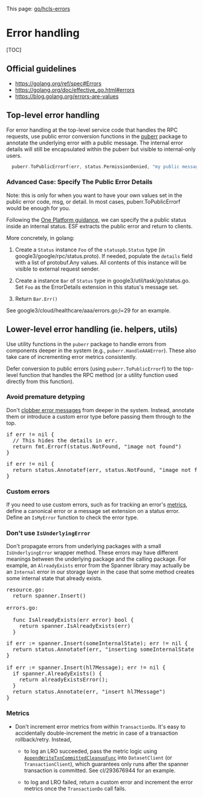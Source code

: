 This page: [go/hcls-errors](http://go/hcls-errors)

# Error handling

[TOC]

## Official guidelines

*   https://golang.org/ref/spec#Errors
*   https://golang.org/doc/effective_go.html#errors
*   https://blog.golang.org/errors-are-values

## Top-level error handling

For error handling at the top-level service code that handles the RPC requests,
use public error conversion functions in the
[puberr](https://cs.corp.google.com/piper///depot/google3/cloud/healthcare/util/public_errors.go)
package to annotate the underlying error with a public message. The internal
error details will still be encapsulated within the puberr but visible to
internal-only users.

```go
  puberr.ToPublicErrorf(err, status.PermissionDenied, "my public message")
```

<section class="zippy">

### Advanced Case: Specify The Public Error Details

Note: this is only for when you want to have your own values set in the public error code, msg,
  or detail. In most cases, puberr.ToPublicErrorf would be enough for you.

Following the
[One Platform guidance](http://go/api-errors#specifying-public-error-message),
we can specify the a public status inside an internal status. ESF extracts the
public error and return to clients.

More concretely, in golang:

1.  Create a `Status` instance `Foo` of the `statuspb.Status` type (in
    google3/google/rpc/status.proto). If needed, populate the `details` field
    with a list of protobuf.Any values. All contents of this instance will be
    visible to external request sender.

1.  Create a instance `Bar` of `Status` type in google3/util/task/go/status.go.
    Set `Foo` as the ErrorDetails extension in this status's message set.

1.  Return `Bar.Err()`

See google3/cloud/healthcare/aaa/errors.go;l=29 for an example.

</section>

## Lower-level error handling (ie. helpers, utils)

Use utility functions in the `puberr` package to handle errors from components
deeper in the system (e.g., `puberr.HandleAAAError`). These also take care of
incrementing error metrics consistently.

Defer conversion to public errors (using `puberr.ToPublicErrorf`) to the
top-level function that handles the RPC method (or a utility function used
directly from this function).

### Avoid premature detyping

Don't
[clobber error messages](/net/goa/g3doc/guides/code_review_comments.md#error-detyping)
from deeper in the system. Instead, annotate them or introduce a custom error
type before passing them through to the top.

<pre class="bad">
if err != nil {
  // This hides the details in err.
  return fmt.Errorf(status.NotFound, "image not found")
}
</pre>

<pre class="good">
if err != nil {
  return status.Annotatef(err, status.NotFound, "image not found")
}
</pre>

### Custom errors

If you need to use custom errors, such as for tracking an error's
[metrics](#metrics), define a canonical error or a message set extension on a
status error. Define an `IsMyError` function to check the error type.

### Don't use `IsUnderlyingError`

Don't propagate errors from underlying packages with a small `IsUnderlyingError`
wrapper method. These errors may have different meanings between the underlying
package and the calling package. For example, an `AlreadyExists` error from the
Spanner library may actually be an `Internal` error in our storage layer in the
case that some method creates some internal state that already exists.

<pre class="bad">
resource.go:
  return spanner.Insert()

errors.go:

  func IsAlreadyExists(err error) bool {
    return spanner.IsAlreadyExists(err)
  }
</pre>

<pre class="good">
if err := spanner.Insert(someInternalState); err != nil {
  return status.Annotatef(err, "inserting someInternalState %v", someInternalState)
}

if err := spanner.Insert(hl7Message); err != nil {
  if spanner.AlreadyExists() {
    return alreadyExistsError();
  }
  return status.Annotate(err, "insert hl7Message")
}
</pre>

### Metrics

*   Don't increment error metrics from within `TransactionDo`. It's easy to
    accidentally double-increment the metric in case of a transaction
    rollback/retry. Instead,

    -   to log an LRO succeeded, pass the metric logic using
        [`AppendWriteTxnCommittedCleanupFunc`](http://cs//symbol:AppendWriteTxnCommittedCleanupFunc)
        into `DatasetClient` (or `TransactionClient`), which guarantees only
        runs after the spanner transaction is committed. See cl/293676944 for an
        example.

    -   to log and LRO failed, return a custom error and increment the error
        metrics once the `TransactionDo` call fails.

